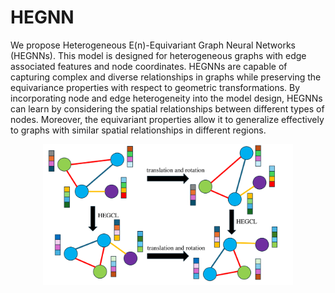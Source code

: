 # HEGNN
We propose Heterogeneous E(n)-Equivariant Graph Neural Networks (HEGNNs). This model is designed for heterogeneous graphs with edge associated features and node coordinates. HEGNNs are capable of capturing complex and diverse relationships in graphs while preserving the equivariance properties with respect to geometric transformations. By incorporating node and edge heterogeneity into the model design, HEGNNs can learn by considering the spatial relationships between different types of nodes. Moreover, the equivariant properties allow it to generalize effectively to graphs with similar spatial relationships in different regions.

<div align="center">
    <img src="./img/HEGCL.png" width=400px centering>
</div>
